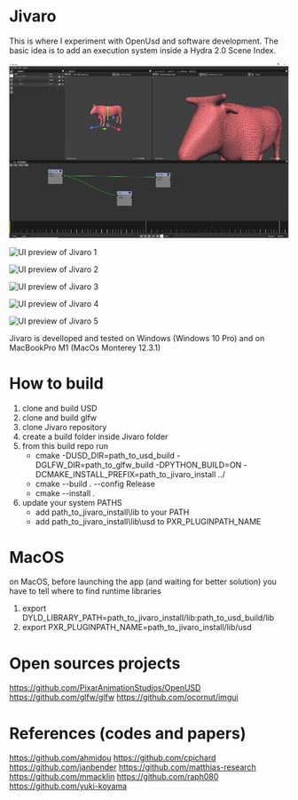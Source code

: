 # Jivaro

This is where I experiment with OpenUsd and software development.
The basic idea is to add an execution system inside a Hydra 2.0 Scene Index.

![UI preview of Jivaro 0](images/jivaro.png)

![UI preview of Jivaro 1](images/NGlfc5s1.gif)

![UI preview of Jivaro 2](images/1C3Tsa1W.gif)

![UI preview of Jivaro 3](images/09c9751i.gif)

![UI preview of Jivaro 4](images/frEI1ERm.gif)

![UI preview of Jivaro 5](images/Qp39YGzu.gif)



Jivaro is develloped and tested on Windows (Windows 10 Pro) and on MacBookPro M1 (MacOs Monterey 12.3.1)

# How to build
1. clone and build USD
2. clone and build glfw
3. clone Jivaro repository
4. create a build folder inside Jivaro folder
5. from this build repo run
    - cmake -DUSD_DIR=path_to_usd_build -DGLFW_DIR=path_to_glfw_build -DPYTHON_BUILD=ON -DCMAKE_INSTALL_PREFIX=path_to_jivaro_install ../
    - cmake --build . --config Release
    - cmake --install .
6. update your system PATHS
    - add path_to_jivaro_install\lib to your PATH
    - add path_to_jivaro_install\lib\usd to PXR_PLUGINPATH_NAME


# MacOS 
on MacOS, before launching the app (and waiting for better solution) you have to tell where to find runtime libraries

1. export DYLD_LIBRARY_PATH=path_to_jivaro_install/lib:path_to_usd_build/lib               
2. export PXR_PLUGINPATH_NAME=path_to_jivaro_install/lib/usd


# Open sources projects
https://github.com/PixarAnimationStudios/OpenUSD
https://github.com/glfw/glfw
https://github.com/ocornut/imgui

# References (codes and papers)
https://github.com/ahmidou
https://github.com/cpichard
https://github.com/janbender
https://github.com/matthias-research
https://github.com/mmacklin
https://github.com/raph080
https://github.com/yuki-koyama
